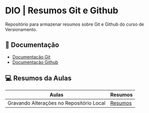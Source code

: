 # DIO | Resumos Git e Github

Repositório para armazenar resumos sobre Git e Github do curso de Versionamento.

## 📕 Documentação
- [Documentação Git](https://git-scm.com/doc)
- [Documentação Github](https://docs.GitHub.com)

## 💻 Resumos da Aulas 

| Aulas | Resumos |
|-------|---------| 
| Gravando Alterações no Repositório Local | [Resumos]()

